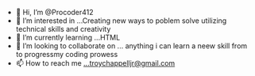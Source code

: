 - 👋 Hi, I’m @Procoder412
- 👀 I’m interested in ...Creating new ways to poblem solve utilizing technical skills and creativity
- 🌱 I’m currently learning ...HTML
- 💞️ I’m looking to collaborate on ... anything i can learn a neew skill from to progressmy coding prowess
- 📫 How to reach me ...troychappelljr@gmail.com

<!---
Procoder412/Procoder412 is a ✨ special ✨ repository because its `README.md` (this file) appears on your GitHub profile.
You can click the Preview link to take a look at your changes.
--->
